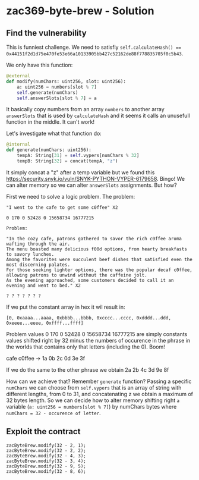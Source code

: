 # zac369-byte-brew - Solution

## Find the vulnerability

This is funniest challenge. We need to satisfiy `self.calculateHash() == 0x44151f2d1d75e470fe53e66a10133905bb427c52162de88f778835705f0c5b43`.

We only have this function:

```python
@external
def modify(numChars: uint256, slot: uint256):
    a: uint256 = numbers[slot % 7]
    self.generate(numChars)
    self.answerSlots[slot % 7] = a
```

It basically copy numbers from an array `numbers` to another array `answerSlots` that is used by `calculateHash` and it seems it calls an unusefull function in the middle. It can't work!

Let's investigate what that function do:

```python
@internal
def generate(numChars: uint256):
    tempA: String[31] = self.vypers[numChars % 32]
    tempB: String[32] = concat(tempA, "z")
```

It simply concat a "z" after a temp variable but we found this https://security.snyk.io/vuln/SNYK-PYTHON-VYPER-6179658. Bingo!
We can alter memory so we can alter `answerSlots` assignments. But how?

First we need to solve a logic problem. The problem:

```
"I went to the cafe to get some c0ffee" X2

0 170 0 52428 0 15658734 16777215

Problem:

"In the cozy cafe, patrons gathered to savor the rich c0ffee aroma wafting through the air.
The menu boasted many delicious f00d options, from hearty breakfasts to savory lunches.
Among the favorites were succulent beef dishes that satisfied even the most discerning palates.
For those seeking lighter options, there was the popular decaf c0ffee, allowing patrons to unwind without the caffeine jolt.
As the evening approached, some customers decided to call it an evening and went to bed." X2

? ? ? ? ? ? ?
```

If we put the constant array in hex it wil result in:

`[0, 0xaaaa...aaaa, 0xbbbb...bbbb, 0xcccc...cccc, 0xdddd...ddd, 0xeeee...eeee, 0xffff...ffff]`

Problem values 0 170 0 52428 0 15658734 16777215 are simply constants values shifted right by 32 minus the numbers of occurence in the phrase in the worlds that contains only that letters (including the 0). Boom!

cafe c0ffee -> 1a 0b 2c 0d 3e 3f

If we do the same to the other phrase we obtain 2a 2b 4c 3d 9e 8f

How can we achieve that? Remember `generate` function? Passing a specific `numChars` we can choose from `self.vypers` that is an array of string with different lengths, from 0 to 31, and concatenating z we obtain a maximum of 32 bytes length. So we can decide how to alter memory shifting right `a` variable (`a: uint256 = numbers[slot % 7]`) by numChars bytes where `numChars = 32 - occurence of letter`.

## Exploit the contract

```solidity
zacByteBrew.modify(32 - 2, 1);
zacByteBrew.modify(32 - 2, 2);
zacByteBrew.modify(32 - 4, 3);
zacByteBrew.modify(32 - 3, 4);
zacByteBrew.modify(32 - 9, 5);
zacByteBrew.modify(32 - 8, 6);
```
